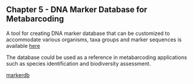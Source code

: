## Chapter 5 - DNA Marker Database for Metabarcoding

A tool for creating DNA marker database that can be customized to accommodate various organisms, taxa groups and marker sequences is available [here](https://github.com/aswathyseb/markerdb)

The database could be used as a reference in metabarcoding applications such as species identification and biodiversity assessment.

[markerdb](https://github.com/aswathyseb/markerdb)